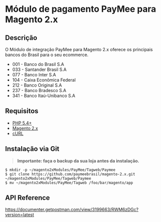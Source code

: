 # Módulo de pagamento PayMee para Magento 2.x

## Descrição

O Módulo de integração PayMee para Magento 2.x oferece os principais bancos do Brasil para o seu ecommerce.

- 001 - Banco do Brasil S.A
- 033 - Santander Brasil S.A
- 077 - Banco Inter S.A
- 104 - Caixa Econômica Federal
- 212 - Banco Original S.A
- 237 - Banco Bradesco S.A
- 341 - Banco Itaú-Unibanco S.A

## Requisitos
- [PHP 5.4+](https://www.php.net)
- [Magento 2.x](https://magento.com/tech-resources/download)
- [cURL](https://www.php.net/manual/en/book.curl.php)

## Instalação via Git
> **Importante: faça o backup da sua loja antes da instalação.**

    $ mkdir -p ~/magento2xModules/PayMee/Tagweb/Paymee
    $ git clone https://github.com/paymeebrasil/magento-2.x.git ~/magento2xModules/PayMee/Tagweb/Paymee
    $ mv ~/magento2xModules/PayMee/Tagweb /foo/bar/magento/app

## API Reference
https://documenter.getpostman.com/view/3199663/RWM6zDGc?version=latest
